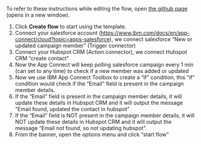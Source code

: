 To refer to these instructions while editing the flow, open [the github page]() (opens in a new window).

1. Click **Create flow** to start using the template.
2.	Connect your salesforce account (https://www.ibm.com/docs/en/app-connect/cloud?topic=apps-salesforce), we connect salesforce “New or updated campaign member” (Trigger connector)
3.	Connect your Hubspot CRM (Action connector), we connect Hubspot CRM “create contact”
4.	Now the App Connect will keep polling salesforce campaign every 1 min (can set to any time) to check if a new member was added or updated
5.	Now we use IBM App Connect Toolbox to create a “if” condition, this “if” condition would check if the “Email” field is present in the campaign member details.
6.	If the “Email” field is present in the campaign member details, it will update these details in Hubspot CRM and it will output the message “Email found, updated the contact in hubspot”
7.	If the “Email” field is NOT present in the campaign member details, it will NOT update these details in Hubspot CRM and it will output the message “Email not found, so not updating hubspot”.
8.	From the banner, open the options menu and click “start flow”
